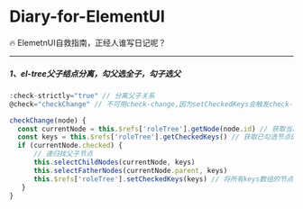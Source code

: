 # Diary-for-ElementUI
:fire: ElemetnUI自救指南，正经人谁写日记呢？

---

##### 1、el-tree父子结点分离，勾父选全子，勾子选父

```javascript
:check-strictly="true" // 分离父子关系
@check="checkChange" // 不可用check-change,因为setCheckedKeys会触发check-change

checkChange(node) {
  const currentNode = this.$refs['roleTree'].getNode(node.id) // 获取当前节点(ele构建的节点)
  const keys = this.$refs['roleTree'].getCheckedKeys() // 获取已勾选节点的key值
  if (currentNode.checked) {
      // 递归找父子节点
      this.selectChildNodes(currentNode, keys)
      this.selectFatherNodes(currentNode.parent, keys)
      this.$refs['roleTree'].setCheckedKeys(keys) // 将所有keys数组的节点全选中
   }
}
```
